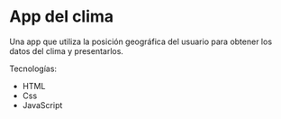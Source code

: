 # App del clima

Una app que utiliza la posición geográfica del usuario para obtener los datos del clima y presentarlos.

Tecnologías:
- HTML
- Css
- JavaScript
